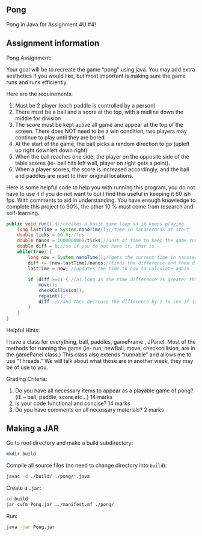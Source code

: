 ## Pong

Pong in Java for Assignment 4U #4!

## Assignment information

Pong Assignment:

Your goal will be to recreate the game “pong” using java. You may add extra aesthetics if you would like, but most important is making sure the game runs and runs efficiently.

Here are the requirements:

1. Must be 2 player (each paddle is controlled by a person)
2. There must be a ball and a score at the top, with a midline down the middle for division
3. The score must be kept active all game and appear at the top of the screen. There does NOT need to be a win condition, two players may continue to play until they are bored.
4. At the start of the game, the ball picks a random direction to go (upleft up right downleft down right)
5. When the ball reaches one side, the player on the opposite side of the table scores (ie- ball hits left wall, player on right gets a point).
6. When a player scores, the score is increased accordingly, and the ball and paddles are reset to their original locations.

Here is some helpful code to help you with running this program, you do not have to use it if you do not want to but I find this useful in keeping it 60 ish fps. With comments to aid in understanding. You have enough knowledge to complete this project to 90%, the other 10 % must come from research and self-learning.

```java
public void run() {//creates a basic game loop so it keeps playing
	long lastTime = System.nanoTime();//time in nanoseconds at start
	double ticks = 60.0;//fps
	double nanos = 1000000000/ticks;//unit of time to keep the game running at 60 fps, this is not needed for the code to work
	double diff = 0;//so if you do not have it, that is
	while(true) {
		long now = System.nanoTime();//gets the current time in nanoseconds
		diff += (now-lastTime)/nanos;//finds the difference and then divides by nanoseconds to get time in seconds
		lastTime = now; //updates the time to now to calculate again

		if (diff >=1) { //as long as the time difference is greater than or equal to 1 the game will call these methods
			move();
			checkCollision();
			repaint();
			diff--;//and then decrease the difference by 1 to see if it ends the game. When the screen is closer and this updates one final time, the difference will be less than or equal to 1, thus closing the game
		}
	}
}
```

Helpful Hints:

I have a class for everything, ball, paddles, gameFrame , JPanel. Most of the methods for running the game (ie- run, newBall, move, checkcollision, are in the gamePanel class.) This class also extends “runnable” and allows me to use “Threads.” We will talk about what those are in another week, they may be of use to you.

Grading Criteria:

1. Do you have all necessary items to appear as a playable game of pong?(IE – ball, paddle, score,etc…) 14 marks
2. Is your code functional and concise? 14 marks
3. Do you have comments on all necessary materials? 2 marks

## Making a JAR

Go to root directory and make a build subdirectory:

```bash
mkdir build
```

Compile all source files (no need to change directory into `build`):

```bash
javac -d ./build/ ./pong/*.java
```

Create a `.jar`:

```bash
cd build
jar cvfm Pong.jar ../manifest.mf ./pong/
``` 

Run:

```bash
java -jar Pong.jar
```
